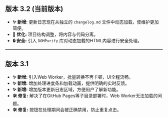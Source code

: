 ## 版本 3.2 (当前版本)
*   **✨ 新增:** 更新日志现在从独立的 `changelog.md` 文件中动态加载，使维护更加简便。
*   **🔧 优化:** 项目结构调整，将内容与代码分离。
*   **🔒 安全:** 引入 `DOMPurify` 库对动态加载的HTML内容进行安全处理。

---

## 版本 3.1
*   **✨ 新增:** 引入Web Worker，批量转换不再卡顿，UI全程流畅。
*   **✨ 新增:** 增加处理进度条和加载动画，提供明确的实时反馈。
*   **✨ 新增:** 增加版本更新日志区域，方便用户了解新功能。
*   **🛠️ 修复:** 解决了在GitHub Pages等子目录部署时，Web Worker无法加载的问题。
*   **🛠️ 修复:** 按钮在处理期间会被正确禁用，防止重复点击。